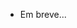 - Em breve...
<!-- 
Registrar meu saldo total
Registrar minhas dispezas por categoria, e cada uma, vai ter um ícone (e vai poder ser recorrente ou não)
Se minhas dispezas consumirem mais que 70% do meu saldo total ele deve me alertar
De acordo com meu salário, a partir somente dele deve ser calculado quanto eu devo gastar por mes
Ele deve consultar para verificar quanto eu terei se comprar x coisa 
-->

<!-- 
- [] Adicionar novo form (https://tailwindui.com/components/application-ui/forms/form-layouts)
- [] Colocar campo de pesquisa nas notas (https://tailwindui.com/components/marketing/sections/newsletter-sections)
- [] Adicionar novo dashboard (https://windstatic.com/sidebars#)
- [] Adicionar páginas 404 (https://tailwindui.com/components/marketing/feedback/404-pages)
- [] Configurar eslint no back e no 
- [] Adicionar novas rotas para calcular as funções
-->